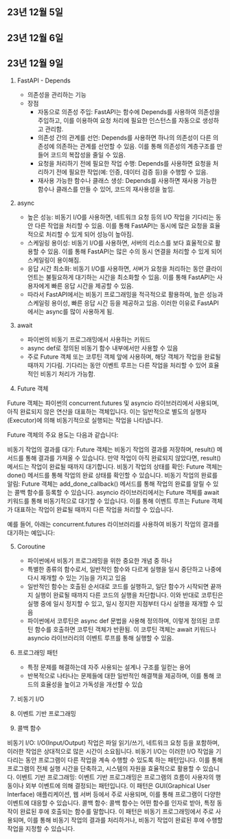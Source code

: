 ## 23년 12월 5일
## 23년 12월 6일
## 23년 12월 9일

1. FastAPI - Depends
    - 의존성을 관리하는 기능
    - 장점
        - 자동으로 의존성 주입: FastAPI는 함수에 Depends를 사용하여 의존성을 주입하고, 이를 이용하여 요청 처리에 필요한 인스턴스를 자동으로 생성하고 관리함.
        - 의존성 간의 관계를 선언: Depends를 사용하면 하나의 의존성이 다른 의존성에 의존하는 관계를 선언할 수 있음. 이를 통해 의존성의 계층구조를 만들어 코드의 복잡성을 줄일 수 있음.
        - 요청을 처리하기 전에 필요한 작업 수행: Depends를 사용하면 요청을 처리하기 전에 필요한 작업(예: 인증, 데이터 검증 등)을 수행할 수 있음.
        - 재사용 가능한 함수나 클래스 생성: Depends를 사용하면 재사용 가능한 함수나 클래스를 만들 수 있어, 코드의 재사용성을 높임.
2. async
    - 높은 성능: 비동기 I/O를 사용하면, 네트워크 요청 등의 I/O 작업을 기다리는 동안 다른 작업을 처리할 수 있음. 이를 통해 FastAPI는 동시에 많은 요청을 효율적으로 처리할 수 있게 되어 성능이 높아짐.
    - 스케일링 용이성: 비동기 I/O를 사용하면, 서버의 리소스를 보다 효율적으로 활용할 수 있음. 이를 통해 FastAPI는 많은 수의 동시 연결을 처리할 수 있게 되어 스케일링이 용이해짐.
    - 응답 시간 최소화: 비동기 I/O를 사용하면, 서버가 요청을 처리하는 동안 클라이언트는 불필요하게 대기하는 시간을 최소화할 수 있음. 이를 통해 FastAPI는 사용자에게 빠른 응답 시간을 제공할 수 있음.
    - 따라서 FastAPI에서는 비동기 프로그래밍을 적극적으로 활용하여, 높은 성능과 스케일링 용이성, 빠른 응답 시간 등을 제공하고 있음. 이러한 이유로 FastAPI에서는 async를 많이 사용하게 됨.
3. await
    - 파이썬의 비동기 프로그래밍에서 사용하는 키워드
    -  async def로 정의된 비동기 함수 내부에서만 사용할 수 있음
    - 주로 Future 객체 또는 코루틴 객체 앞에 사용하며, 해당 객체가 작업을 완료될 때까지 기다림. 기다리는 동안 이벤트 루프는 다른 작업을 처리할 수 있어 효율적인 비동기 처리가 가능함.


4. Future 객체

Future 객체는 파이썬의 concurrent.futures 및 asyncio 라이브러리에서 사용되며, 아직 완료되지 않은 연산을 대표하는 객체입니다. 이는 일반적으로 별도의 실행자(Executor)에 의해 비동기적으로 실행되는 작업을 나타냅니다.

Future 객체의 주요 용도는 다음과 같습니다:

비동기 작업의 결과를 대기: Future 객체는 비동기 작업의 결과를 저장하며, result() 메서드를 통해 결과를 가져올 수 있습니다. 만약 작업이 아직 완료되지 않았다면, result() 메서드는 작업이 완료될 때까지 대기합니다.
비동기 작업의 상태를 확인: Future 객체는 done() 메서드를 통해 작업의 완료 상태를 확인할 수 있습니다.
비동기 작업의 완료를 알림: Future 객체는 add_done_callback() 메서드를 통해 작업의 완료를 알릴 수 있는 콜백 함수를 등록할 수 있습니다.
asyncio 라이브러리에서는 Future 객체를 await 키워드를 통해 비동기적으로 대기할 수 있습니다. 이를 통해 이벤트 루프는 Future 객체가 대표하는 작업이 완료될 때까지 다른 작업을 처리할 수 있습니다.

예를 들어, 아래는 concurrent.futures 라이브러리를 사용하여 비동기 작업의 결과를 대기하는 예입니다:


5. Coroutine
    - 파이썬에서 비동기 프로그래밍을 위한 중요한 개념 중 하나
    - 특별한 종류의 함수로서, 일반적인 함수와 다르게 실행을 일시 중단하고 나중에 다시 재개할 수 있는 기능을 가지고 있음
    - 일반적인 함수는 호출된 순서대로 코드를 실행하고, 일단 함수가 시작되면 끝까지 실행이 완료될 때까지 다른 코드의 실행을 차단합니다. 이와 반대로 코루틴은 실행 중에 일시 정지할 수 있고, 일시 정지한 지점부터 다시 실행을 재개할 수 있음
    - 파이썬에서 코루틴은 async def 문법을 사용해 정의하며, 이렇게 정의된 코루틴 함수를 호출하면 코루틴 객체가 반환됨. 이 코루틴 객체는 await 키워드나 asyncio 라이브러리의 이벤트 루프를 통해 실행할 수 있음.

6. 프로그래밍 패턴
    - 특정 문제를 해결하는데 자주 사용되는 설계나 구조를 일컫는 용어
    - 반복적으로 나타나는 문제들에 대한 일반적인 해결책을 제공하며, 이를 통해 코드의 효율성을 높이고 가독성을 개선할 수 있습



7. 비동기 I/O

8. 이벤트 기반 프로그래밍

9. 콜백 함수




비동기 I/O: I/O(Input/Output) 작업은 파일 읽기/쓰기, 네트워크 요청 등을 포함하며, 이러한 작업은 상대적으로 많은 시간이 소요됩니다. 비동기 I/O는 이러한 I/O 작업을 기다리는 동안 프로그램이 다른 작업을 계속 수행할 수 있도록 하는 패턴입니다. 이를 통해 프로그램의 전체 실행 시간을 단축하고, 시스템의 자원을 효율적으로 활용할 수 있습니다.
이벤트 기반 프로그래밍: 이벤트 기반 프로그래밍은 프로그램의 흐름이 사용자의 행동이나 외부 이벤트에 의해 결정되는 패턴입니다. 이 패턴은 GUI(Graphical User Interface) 애플리케이션, 웹 서버 등에서 주로 사용되며, 이를 통해 프로그램이 다양한 이벤트에 대응할 수 있습니다.
콜백 함수: 콜백 함수는 어떤 함수를 인자로 받아, 특정 동작이 완료된 후에 호출되는 함수를 말합니다. 이 패턴은 비동기 프로그래밍에서 주로 사용되며, 이를 통해 비동기 작업의 결과를 처리하거나, 비동기 작업이 완료된 후에 수행할 작업을 지정할 수 있습니다.